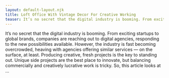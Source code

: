 ```yaml
---
layout: default-layout.njk
title: Loft Office With Vintage Decor For Creative Working
teaser: It’s no secret that the digital industry is booming. From exciting startups to global brands, companies are reaching out to digital agencies, responding to the new possibilities available. However, the industry is fast becoming overcrowded, heaving with agencies offering similar services — on the surface, at least. Producing creative, fresh projects is the key to standing out. Unique side projects are the best place to innovate, but balancing commercially and creatively lucrative work is tricky. So, this article looks at …
---
```


It’s no secret that the digital industry is booming. From exciting startups to global brands, companies are reaching out to digital agencies, responding to the new possibilities available. However, the industry is fast becoming overcrowded, heaving with agencies offering similar services — on the surface, at least. Producing creative, fresh projects is the key to standing out. Unique side projects are the best place to innovate, but balancing commercially and creatively lucrative work is tricky. So, this article looks at …
